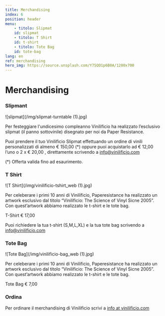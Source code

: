 ```yaml
---
title: Merchandising
index: 6
position: header
menu:
    - titolo: Slipmat
    id: slipmat
    - titolo: T Shirt
    id: t-shirt
    - titolo: Tote Bag
    id: tote-bag
lang: en
ref: merchandising
hero_img: https://source.unsplash.com/Y7SQO1p6B0A/1200x700
---
```

# Merchandising

### Slipmant

![slipmat](/img/slipmat-turntable (1).jpg)


Per festeggiare l'undicesimo compleanno Vinilificio ha realizzato l’esclusivo slipmat (il panno sottovinile) disegnato per noi da Paper Resistance.

Puoi prendere il tuo Vinilificio Slipmat effettuando un ordine di vinili personalizzati di almeno € 150,00 (*) oppure puoi acquistarlo ad € 12,00 l’uno o 2 x € 20,00 , direttamente scrivendo a info@vinilificio.com

(*) Offerta valida fino ad esaurimento.


### T Shirt
![T Shirt](/img/vinilificio-tshirt_web (1).jpg)

Per celeberare i primi 10 anni di Vinilificio, Paperesistance ha realizzato un artwork esclusivo dal titolo “Vinilificio: The Science of Vinyl Sicne 2005”.
Con quest’artwork abbiamo realizzato le t-shirt e le tote bag.

T-Shirt € 17,00

Puoi richiedere la tua t-shirt (S,M,L,XL) e la tua tote bag scrivendo a info@vinilificio.com


### Tote Bag
![Tote Bag](/img/vinilificio-bag_web (1).jpg)

Per celeberare i primi 10 anni di Vinilificio, Paperesistance ha realizzato un artwork esclusivo dal titolo “Vinilificio: The Science of Vinyl Sicne 2005”.
Con quest’artwork abbiamo realizzato le t-shirt e le tote bag.

Tote Bag € 7,00

### Ordina

Per ordinare il merchandising di Vinilificio scrivi a <a href="mailto:info@vinilificio.com">info at vinilificio.com</a>

